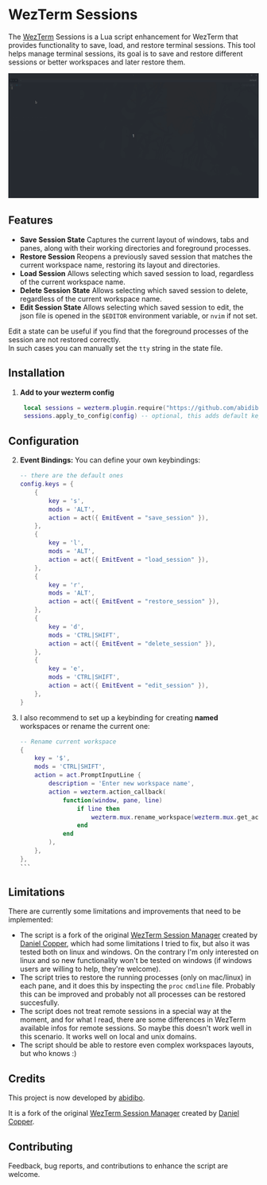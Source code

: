 # WezTerm Sessions

The [WezTerm](https://wezfurlong.org/wezterm/) Sessions is a Lua script
enhancement for WezTerm that provides functionality to save, load, and restore
terminal sessions. This tool helps manage terminal sessions, its goal is to save
and restore different sessions or better workspaces and later restore them.

![WezTerm Sessions](./screen.gif)

## Features

- **Save Session State** Captures the current layout of windows, tabs and panes,
  along with their working directories and foreground processes.
- **Restore Session** Reopens a previously saved session that matches the
  current workspace name, restoring its layout and directories.
- **Load Session** Allows selecting which saved session to
  load, regardless of the current workspace name.
- **Delete Session State** Allows selecting which saved session to
  delete, regardless of the current workspace name.
- **Edit Session State** Allows selecting which saved session to
  edit, the json file is opened in the `$EDITOR` environment variable, or `nvim` if not set.

Edit a state can be useful if you find that the foreground processes of the session are not restored correctly.  
In such cases you can manually set the `tty` string in the state file.

## Installation

1. **Add to your wezterm config**

   ```lua
    local sessions = wezterm.plugin.require("https://github.com/abidibo/wezterm-sessions")
    sessions.apply_to_config(config) -- optional, this adds default keybindings
   ```

## Configuration

2. **Event Bindings:** You can define your own keybindings:

    ```lua
    -- there are the default ones
    config.keys = {
        {
            key = 's',
            mods = 'ALT',
            action = act({ EmitEvent = "save_session" }),
        },
        {
            key = 'l',
            mods = 'ALT',
            action = act({ EmitEvent = "load_session" }),
        },
        {
            key = 'r',
            mods = 'ALT',
            action = act({ EmitEvent = "restore_session" }),
        },
        {
            key = 'd',
            mods = 'CTRL|SHIFT',
            action = act({ EmitEvent = "delete_session" }),
        },
        {
            key = 'e',
            mods = 'CTRL|SHIFT',
            action = act({ EmitEvent = "edit_session" }),
        },
    }
   ```

3. I also recommend to set up a keybinding for creating **named** workspaces or rename the current one:

    ````lua 
    -- Rename current workspace
    {
        key = '$',
        mods = 'CTRL|SHIFT',
        action = act.PromptInputLine {
            description = 'Enter new workspace name',
            action = wezterm.action_callback(
                function(window, pane, line)
                    if line then
                        wezterm.mux.rename_workspace(wezterm.mux.get_active_workspace(), line)
                    end
                end
            ),
        },
    },
    ```
   

## Limitations

There are currently some limitations and improvements that need to be implemented:

- The script is a fork of the original [WezTerm Session Manager](https://github.com/danielcopper/wezterm-session-manager) created by [Daniel Copper](https://github.com/danielcopper),
which had some limitations I tried to fix, but also it was tested both on linux and windows. On the contrary I'm only interested on linux and so new functionality won't be tested on windows (if windows users are willing to help, they're welcome).
- The script tries to restore the running processes (only on mac/linux) in each pane, and it does this by inspecting the `proc` `cmdline` file. Probably this can be improved and probably 
not all processes can be restored succesfully.
- The script does not treat remote sessions in a special way at the moment, and for what I read, there are some differences in WezTerm available infos for remote sessions. So maybe this doesn't work well in this scenario. It works well on local and unix domains.
- The script should be able to restore even complex workspaces layouts, but who knows :)

## Credits

This project is now developed by [abidibo](https://github.com/abidibo). 

It is a fork of the original [WezTerm Session Manager](https://github.com/danielcopper/wezterm-session-manager) created by [Daniel Copper](https://github.com/danielcopper).

## Contributing

Feedback, bug reports, and contributions to enhance the script are welcome.
